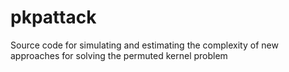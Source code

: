 # pkpattack
Source code for simulating and estimating the complexity of new approaches for solving the permuted kernel problem
